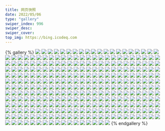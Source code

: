 ```yaml
---
title: 网页快照
date: 2022/05/06 
type: "gallery" 
swiper_index: 996
swiper_desc: 
swiper_cover: 
top_img: https://bing.icodeq.com 
---
```


{% gallery %}
![](https://alist.learnonly.xyz/d/!网页快照/read.learnonly.xyz/2022-11-14_04-27-34.png)
![](https://alist.learnonly.xyz/d/!网页快照/read.learnonly.xyz/2022-11-15_13-27-49.png)
![](https://alist.learnonly.xyz/d/!网页快照/read.learnonly.xyz/2022-11-15_02-44-01.png)
![](https://alist.learnonly.xyz/d/!网页快照/read.learnonly.xyz/2022-11-14_09-59-00.png)
![](https://alist.learnonly.xyz/d/!网页快照/read.learnonly.xyz/2022-11-15_09-58-06.png)
![](https://alist.learnonly.xyz/d/!网页快照/read.learnonly.xyz/2022-11-13_21-58-13.png)
![](https://alist.learnonly.xyz/d/!网页快照/read.learnonly.xyz/2022-11-15_21-58-36.png)
![](https://alist.learnonly.xyz/d/!网页快照/read.learnonly.xyz/2022-11-13_04-22-12.png)
![](https://alist.learnonly.xyz/d/!网页快照/read.learnonly.xyz/2022-11-14_07-02-16.png)
![](https://alist.learnonly.xyz/d/!网页快照/read.learnonly.xyz/2022-11-15_04-10-37.png)
![](https://alist.learnonly.xyz/d/!网页快照/read.learnonly.xyz/2022-11-14_15-58-28.png)
![](https://alist.learnonly.xyz/d/!网页快照/read.learnonly.xyz/2022-11-14_13-41-59.png)
![](https://alist.learnonly.xyz/d/!网页快照/read.learnonly.xyz/2022-11-13_13-21-40.png)
![](https://alist.learnonly.xyz/d/!网页快照/read.learnonly.xyz/2022-11-13_09-58-39.png)
![](https://alist.learnonly.xyz/d/!网页快照/read.learnonly.xyz/2022-11-15_18-58-23.png)
![](https://alist.learnonly.xyz/d/!网页快照/read.learnonly.xyz/2022-11-14_19-01-10.png)
![](https://alist.learnonly.xyz/d/!网页快照/read.learnonly.xyz/2022-11-13_15-58-46.png)
![](https://alist.learnonly.xyz/d/!网页快照/read.learnonly.xyz/2022-11-15_06-58-35.png)
![](https://alist.learnonly.xyz/d/!网页快照/read.learnonly.xyz/2022-11-15_15-59-14.png)
![](https://alist.learnonly.xyz/d/!网页快照/read.learnonly.xyz/2022-11-13_02-51-49.png)
![](https://alist.learnonly.xyz/d/!网页快照/read.learnonly.xyz/2022-11-13_18-59-02.png)
![](https://alist.learnonly.xyz/d/!网页快照/read.learnonly.xyz/2022-11-14_02-51-22.png)
![](https://alist.learnonly.xyz/d/!网页快照/read.learnonly.xyz/2022-11-13_07-00-15.png)
![](https://alist.learnonly.xyz/d/!网页快照/read.learnonly.xyz/2022-11-14_21-58-21.png)
![](https://alist.learnonly.xyz/d/!网页快照/img.pighog.repl.co/2022-11-13_15-56-15.png)
![](https://alist.learnonly.xyz/d/!网页快照/img.pighog.repl.co/2022-11-13_13-18-03.png)
![](https://alist.learnonly.xyz/d/!网页快照/img.pighog.repl.co/2022-11-14_06-59-15.png)
![](https://alist.learnonly.xyz/d/!网页快照/img.pighog.repl.co/2022-11-13_09-56-07.png)
![](https://alist.learnonly.xyz/d/!网页快照/img.pighog.repl.co/2022-11-13_18-56-42.png)
![](https://alist.learnonly.xyz/d/!网页快照/img.pighog.repl.co/2022-11-14_04-25-00.png)
![](https://alist.learnonly.xyz/d/!网页快照/img.pighog.repl.co/2022-11-13_21-55-58.png)
![](https://alist.learnonly.xyz/d/!网页快照/img.pighog.repl.co/2022-11-13_02-48-20.png)
![](https://alist.learnonly.xyz/d/!网页快照/img.pighog.repl.co/2022-11-14_13-39-16.png)
![](https://alist.learnonly.xyz/d/!网页快照/img.pighog.repl.co/2022-11-15_09-56-06.png)
![](https://alist.learnonly.xyz/d/!网页快照/img.pighog.repl.co/2022-11-15_02-41-17.png)
![](https://alist.learnonly.xyz/d/!网页快照/img.pighog.repl.co/2022-11-15_15-56-14.png)
![](https://alist.learnonly.xyz/d/!网页快照/img.pighog.repl.co/2022-11-15_06-56-11.png)
![](https://alist.learnonly.xyz/d/!网页快照/img.pighog.repl.co/2022-11-14_18-59-01.png)
![](https://alist.learnonly.xyz/d/!网页快照/img.pighog.repl.co/2022-11-15_21-56-02.png)
![](https://alist.learnonly.xyz/d/!网页快照/img.pighog.repl.co/2022-11-14_15-56-08.png)
![](https://alist.learnonly.xyz/d/!网页快照/img.pighog.repl.co/2022-11-15_13-25-42.png)
![](https://alist.learnonly.xyz/d/!网页快照/img.pighog.repl.co/2022-11-15_18-56-21.png)
![](https://alist.learnonly.xyz/d/!网页快照/img.pighog.repl.co/2022-11-13_06-57-22.png)
![](https://alist.learnonly.xyz/d/!网页快照/img.pighog.repl.co/2022-11-14_09-56-23.png)
![](https://alist.learnonly.xyz/d/!网页快照/img.pighog.repl.co/2022-11-14_21-56-07.png)
![](https://alist.learnonly.xyz/d/!网页快照/img.pighog.repl.co/2022-11-15_04-09-21.png)
![](https://alist.learnonly.xyz/d/!网页快照/img.pighog.repl.co/2022-11-14_02-48-19.png)
![](https://alist.learnonly.xyz/d/!网页快照/img.pighog.repl.co/2022-11-13_04-19-36.png)
![](https://alist.learnonly.xyz/d/!网页快照/blog.learnonly.xyz/2022-11-15_18-56-04.png)
![](https://alist.learnonly.xyz/d/!网页快照/blog.learnonly.xyz/2022-11-13_13-17-46.png)
![](https://alist.learnonly.xyz/d/!网页快照/blog.learnonly.xyz/2022-11-14_04-24-43.png)
![](https://alist.learnonly.xyz/d/!网页快照/blog.learnonly.xyz/2022-11-15_09-55-49.png)
![](https://alist.learnonly.xyz/d/!网页快照/blog.learnonly.xyz/2022-11-13_06-57-05.png)
![](https://alist.learnonly.xyz/d/!网页快照/blog.learnonly.xyz/2022-11-13_21-55-42.png)
![](https://alist.learnonly.xyz/d/!网页快照/blog.learnonly.xyz/2022-11-14_18-58-44.png)
![](https://alist.learnonly.xyz/d/!网页快照/blog.learnonly.xyz/2022-11-15_15-55-57.png)
![](https://alist.learnonly.xyz/d/!网页快照/blog.learnonly.xyz/2022-11-13_09-55-50.png)
![](https://alist.learnonly.xyz/d/!网页快照/blog.learnonly.xyz/2022-11-13_18-56-25.png)
![](https://alist.learnonly.xyz/d/!网页快照/blog.learnonly.xyz/2022-11-15_06-55-54.png)
![](https://alist.learnonly.xyz/d/!网页快照/blog.learnonly.xyz/2022-11-14_09-56-06.png)
![](https://alist.learnonly.xyz/d/!网页快照/blog.learnonly.xyz/2022-11-15_13-25-25.png)
![](https://alist.learnonly.xyz/d/!网页快照/blog.learnonly.xyz/2022-11-15_02-41-00.png)
![](https://alist.learnonly.xyz/d/!网页快照/blog.learnonly.xyz/2022-11-15_04-09-04.png)
![](https://alist.learnonly.xyz/d/!网页快照/blog.learnonly.xyz/2022-11-15_21-55-46.png)
![](https://alist.learnonly.xyz/d/!网页快照/blog.learnonly.xyz/2022-11-13_15-55-48.png)
![](https://alist.learnonly.xyz/d/!网页快照/blog.learnonly.xyz/2022-11-13_04-19-18.png)
![](https://alist.learnonly.xyz/d/!网页快照/blog.learnonly.xyz/2022-11-14_02-48-00.png)
![](https://alist.learnonly.xyz/d/!网页快照/blog.learnonly.xyz/2022-11-14_21-55-51.png)
![](https://alist.learnonly.xyz/d/!网页快照/blog.learnonly.xyz/2022-11-14_13-38-59.png)
![](https://alist.learnonly.xyz/d/!网页快照/blog.learnonly.xyz/2022-11-14_06-58-57.png)
![](https://alist.learnonly.xyz/d/!网页快照/blog.learnonly.xyz/2022-11-13_02-48-03.png)
![](https://alist.learnonly.xyz/d/!网页快照/blog.learnonly.xyz/2022-11-14_15-55-46.png)
![](https://alist.learnonly.xyz/d/!网页快照/uptime.pighog.repl.co/2022-11-13_09-57-29.png)
![](https://alist.learnonly.xyz/d/!网页快照/uptime.pighog.repl.co/2022-11-15_04-10-22.png)
![](https://alist.learnonly.xyz/d/!网页快照/uptime.pighog.repl.co/2022-11-15_18-57-13.png)
![](https://alist.learnonly.xyz/d/!网页快照/uptime.pighog.repl.co/2022-11-14_21-56-58.png)
![](https://alist.learnonly.xyz/d/!网页快照/uptime.pighog.repl.co/2022-11-14_09-57-15.png)
![](https://alist.learnonly.xyz/d/!网页快照/uptime.pighog.repl.co/2022-11-15_09-56-55.png)
![](https://alist.learnonly.xyz/d/!网页快照/uptime.pighog.repl.co/2022-11-14_07-00-24.png)
![](https://alist.learnonly.xyz/d/!网页快照/uptime.pighog.repl.co/2022-11-13_18-57-45.png)
![](https://alist.learnonly.xyz/d/!网页快照/uptime.pighog.repl.co/2022-11-13_15-57-32.png)
![](https://alist.learnonly.xyz/d/!网页快照/uptime.pighog.repl.co/2022-11-14_04-26-22.png)
![](https://alist.learnonly.xyz/d/!网页快照/uptime.pighog.repl.co/2022-11-15_15-57-55.png)
![](https://alist.learnonly.xyz/d/!网页快照/uptime.pighog.repl.co/2022-11-13_21-56-58.png)
![](https://alist.learnonly.xyz/d/!网页快照/uptime.pighog.repl.co/2022-11-13_04-20-56.png)
![](https://alist.learnonly.xyz/d/!网页快照/uptime.pighog.repl.co/2022-11-14_13-40-33.png)
![](https://alist.learnonly.xyz/d/!网页快照/uptime.pighog.repl.co/2022-11-13_02-49-15.png)
![](https://alist.learnonly.xyz/d/!网页快照/uptime.pighog.repl.co/2022-11-15_02-42-41.png)
![](https://alist.learnonly.xyz/d/!网页快照/uptime.pighog.repl.co/2022-11-14_18-59-52.png)
![](https://alist.learnonly.xyz/d/!网页快照/uptime.pighog.repl.co/2022-11-15_21-56-52.png)
![](https://alist.learnonly.xyz/d/!网页快照/uptime.pighog.repl.co/2022-11-14_02-49-27.png)
![](https://alist.learnonly.xyz/d/!网页快照/uptime.pighog.repl.co/2022-11-13_06-58-07.png)
![](https://alist.learnonly.xyz/d/!网页快照/uptime.pighog.repl.co/2022-11-15_13-26-30.png)
![](https://alist.learnonly.xyz/d/!网页快照/uptime.pighog.repl.co/2022-11-13_13-20-09.png)
![](https://alist.learnonly.xyz/d/!网页快照/uptime.pighog.repl.co/2022-11-15_06-57-35.png)
![](https://alist.learnonly.xyz/d/!网页快照/uptime.pighog.repl.co/2022-11-14_15-57-06.png)
![](https://alist.learnonly.xyz/d/!网页快照/pighog.vercel.app/2022-11-14_09-56-13.png)
![](https://alist.learnonly.xyz/d/!网页快照/pighog.vercel.app/2022-11-14_15-55-54.png)
![](https://alist.learnonly.xyz/d/!网页快照/pighog.vercel.app/2022-11-13_13-17-54.png)
![](https://alist.learnonly.xyz/d/!网页快照/pighog.vercel.app/2022-11-15_21-55-53.png)
![](https://alist.learnonly.xyz/d/!网页快照/pighog.vercel.app/2022-11-13_04-19-26.png)
![](https://alist.learnonly.xyz/d/!网页快照/pighog.vercel.app/2022-11-15_13-25-32.png)
![](https://alist.learnonly.xyz/d/!网页快照/pighog.vercel.app/2022-11-13_18-56-33.png)
![](https://alist.learnonly.xyz/d/!网页快照/pighog.vercel.app/2022-11-13_02-48-11.png)
![](https://alist.learnonly.xyz/d/!网页快照/pighog.vercel.app/2022-11-14_18-58-52.png)
![](https://alist.learnonly.xyz/d/!网页快照/pighog.vercel.app/2022-11-13_15-55-56.png)
![](https://alist.learnonly.xyz/d/!网页快照/pighog.vercel.app/2022-11-15_15-56-04.png)
![](https://alist.learnonly.xyz/d/!网页快照/pighog.vercel.app/2022-11-15_18-56-11.png)
![](https://alist.learnonly.xyz/d/!网页快照/pighog.vercel.app/2022-11-14_21-55-58.png)
![](https://alist.learnonly.xyz/d/!网页快照/pighog.vercel.app/2022-11-14_13-39-07.png)
![](https://alist.learnonly.xyz/d/!网页快照/pighog.vercel.app/2022-11-15_06-56-01.png)
![](https://alist.learnonly.xyz/d/!网页快照/pighog.vercel.app/2022-11-13_09-55-58.png)
![](https://alist.learnonly.xyz/d/!网页快照/pighog.vercel.app/2022-11-14_02-48-10.png)
![](https://alist.learnonly.xyz/d/!网页快照/pighog.vercel.app/2022-11-13_21-55-49.png)
![](https://alist.learnonly.xyz/d/!网页快照/pighog.vercel.app/2022-11-15_09-55-57.png)
![](https://alist.learnonly.xyz/d/!网页快照/pighog.vercel.app/2022-11-15_04-09-12.png)
![](https://alist.learnonly.xyz/d/!网页快照/pighog.vercel.app/2022-11-14_04-24-51.png)
![](https://alist.learnonly.xyz/d/!网页快照/pighog.vercel.app/2022-11-15_02-41-08.png)
![](https://alist.learnonly.xyz/d/!网页快照/pighog.vercel.app/2022-11-14_06-59-05.png)
![](https://alist.learnonly.xyz/d/!网页快照/pighog.vercel.app/2022-11-13_06-57-13.png)
![](https://alist.learnonly.xyz/d/!网页快照/alist.learnonly.xyz/2022-11-15_15-55-33.png)
![](https://alist.learnonly.xyz/d/!网页快照/alist.learnonly.xyz/2022-11-15_09-55-31.png)
![](https://alist.learnonly.xyz/d/!网页快照/alist.learnonly.xyz/2022-11-15_04-08-46.png)
![](https://alist.learnonly.xyz/d/!网页快照/alist.learnonly.xyz/2022-11-15_21-55-24.png)
![](https://alist.learnonly.xyz/d/!网页快照/alist.learnonly.xyz/2022-11-15_13-25-06.png)
![](https://alist.learnonly.xyz/d/!网页快照/alist.learnonly.xyz/2022-11-13_15-55-30.png)
![](https://alist.learnonly.xyz/d/!网页快照/alist.learnonly.xyz/2022-11-14_02-47-36.png)
![](https://alist.learnonly.xyz/d/!网页快照/alist.learnonly.xyz/2022-11-14_06-58-36.png)
![](https://alist.learnonly.xyz/d/!网页快照/alist.learnonly.xyz/2022-11-13_13-17-26.png)
![](https://alist.learnonly.xyz/d/!网页快照/alist.learnonly.xyz/2022-11-15_02-40-38.png)
![](https://alist.learnonly.xyz/d/!网页快照/alist.learnonly.xyz/2022-11-14_13-38-39.png)
![](https://alist.learnonly.xyz/d/!网页快照/alist.learnonly.xyz/2022-11-13_09-55-29.png)
![](https://alist.learnonly.xyz/d/!网页快照/alist.learnonly.xyz/2022-11-13_06-56-46.png)
![](https://alist.learnonly.xyz/d/!网页快照/alist.learnonly.xyz/2022-11-14_09-55-43.png)
![](https://alist.learnonly.xyz/d/!网页快照/alist.learnonly.xyz/2022-11-14_21-55-31.png)
![](https://alist.learnonly.xyz/d/!网页快照/alist.learnonly.xyz/2022-11-15_18-55-44.png)
![](https://alist.learnonly.xyz/d/!网页快照/alist.learnonly.xyz/2022-11-13_04-19-01.png)
![](https://alist.learnonly.xyz/d/!网页快照/alist.learnonly.xyz/2022-11-15_06-55-33.png)
![](https://alist.learnonly.xyz/d/!网页快照/alist.learnonly.xyz/2022-11-13_02-47-45.png)
![](https://alist.learnonly.xyz/d/!网页快照/alist.learnonly.xyz/2022-11-14_15-55-28.png)
![](https://alist.learnonly.xyz/d/!网页快照/alist.learnonly.xyz/2022-11-14_04-24-24.png)
![](https://alist.learnonly.xyz/d/!网页快照/alist.learnonly.xyz/2022-11-14_18-58-20.png)
![](https://alist.learnonly.xyz/d/!网页快照/alist.learnonly.xyz/2022-11-13_21-55-24.png)
![](https://alist.learnonly.xyz/d/!网页快照/alist.learnonly.xyz/2022-11-13_18-56-06.png)
![](https://alist.learnonly.xyz/d/!网页快照/news.pigp.repl.co/2022-11-15_18-57-05.png)
![](https://alist.learnonly.xyz/d/!网页快照/news.pigp.repl.co/2022-11-14_07-00-16.png)
![](https://alist.learnonly.xyz/d/!网页快照/news.pigp.repl.co/2022-11-13_18-57-37.png)
![](https://alist.learnonly.xyz/d/!网页快照/news.pigp.repl.co/2022-11-15_09-56-48.png)
![](https://alist.learnonly.xyz/d/!网页快照/news.pigp.repl.co/2022-11-15_04-10-14.png)
![](https://alist.learnonly.xyz/d/!网页快照/news.pigp.repl.co/2022-11-15_21-56-45.png)
![](https://alist.learnonly.xyz/d/!网页快照/news.pigp.repl.co/2022-11-15_02-42-33.png)
![](https://alist.learnonly.xyz/d/!网页快照/news.pigp.repl.co/2022-11-13_13-20-02.png)
![](https://alist.learnonly.xyz/d/!网页快照/news.pigp.repl.co/2022-11-15_06-57-28.png)
![](https://alist.learnonly.xyz/d/!网页快照/news.pigp.repl.co/2022-11-14_02-49-20.png)
![](https://alist.learnonly.xyz/d/!网页快照/news.pigp.repl.co/2022-11-13_06-58-00.png)
![](https://alist.learnonly.xyz/d/!网页快照/news.pigp.repl.co/2022-11-13_09-57-21.png)
![](https://alist.learnonly.xyz/d/!网页快照/news.pigp.repl.co/2022-11-15_13-26-22.png)
![](https://alist.learnonly.xyz/d/!网页快照/news.pigp.repl.co/2022-11-14_09-57-07.png)
![](https://alist.learnonly.xyz/d/!网页快照/news.pigp.repl.co/2022-11-15_15-57-47.png)
![](https://alist.learnonly.xyz/d/!网页快照/news.pigp.repl.co/2022-11-13_21-56-51.png)
![](https://alist.learnonly.xyz/d/!网页快照/news.pigp.repl.co/2022-11-13_04-20-49.png)
![](https://alist.learnonly.xyz/d/!网页快照/news.pigp.repl.co/2022-11-14_13-40-25.png)
![](https://alist.learnonly.xyz/d/!网页快照/news.pigp.repl.co/2022-11-14_21-56-51.png)
![](https://alist.learnonly.xyz/d/!网页快照/news.pigp.repl.co/2022-11-13_02-49-07.png)
![](https://alist.learnonly.xyz/d/!网页快照/news.pigp.repl.co/2022-11-14_04-26-14.png)
![](https://alist.learnonly.xyz/d/!网页快照/news.pigp.repl.co/2022-11-13_15-57-24.png)
![](https://alist.learnonly.xyz/d/!网页快照/news.pigp.repl.co/2022-11-14_18-59-44.png)
![](https://alist.learnonly.xyz/d/!网页快照/news.pigp.repl.co/2022-11-14_15-56-59.png)
![](https://alist.learnonly.xyz/d/!网页快照/time.piged.repl.co/2022-11-13_18-57-52.png)
![](https://alist.learnonly.xyz/d/!网页快照/time.piged.repl.co/2022-11-14_13-40-41.png)
![](https://alist.learnonly.xyz/d/!网页快照/time.piged.repl.co/2022-11-15_18-57-20.png)
![](https://alist.learnonly.xyz/d/!网页快照/time.piged.repl.co/2022-11-14_02-49-34.png)
![](https://alist.learnonly.xyz/d/!网页快照/time.piged.repl.co/2022-11-15_04-10-29.png)
![](https://alist.learnonly.xyz/d/!网页快照/time.piged.repl.co/2022-11-13_13-20-16.png)
![](https://alist.learnonly.xyz/d/!网页快照/time.piged.repl.co/2022-11-14_21-57-05.png)
![](https://alist.learnonly.xyz/d/!网页快照/time.piged.repl.co/2022-11-14_18-59-59.png)
![](https://alist.learnonly.xyz/d/!网页快照/time.piged.repl.co/2022-11-13_06-58-14.png)
![](https://alist.learnonly.xyz/d/!网页快照/time.piged.repl.co/2022-11-13_21-57-05.png)
![](https://alist.learnonly.xyz/d/!网页快照/time.piged.repl.co/2022-11-15_09-57-02.png)
![](https://alist.learnonly.xyz/d/!网页快照/time.piged.repl.co/2022-11-13_09-57-36.png)
![](https://alist.learnonly.xyz/d/!网页快照/time.piged.repl.co/2022-11-14_15-57-14.png)
![](https://alist.learnonly.xyz/d/!网页快照/time.piged.repl.co/2022-11-13_15-57-39.png)
![](https://alist.learnonly.xyz/d/!网页快照/time.piged.repl.co/2022-11-13_02-49-22.png)
![](https://alist.learnonly.xyz/d/!网页快照/time.piged.repl.co/2022-11-15_21-57-00.png)
![](https://alist.learnonly.xyz/d/!网页快照/time.piged.repl.co/2022-11-15_02-42-49.png)
![](https://alist.learnonly.xyz/d/!网页快照/time.piged.repl.co/2022-11-15_13-26-38.png)
![](https://alist.learnonly.xyz/d/!网页快照/time.piged.repl.co/2022-11-14_04-26-30.png)
![](https://alist.learnonly.xyz/d/!网页快照/time.piged.repl.co/2022-11-14_09-57-22.png)
![](https://alist.learnonly.xyz/d/!网页快照/time.piged.repl.co/2022-11-15_15-58-02.png)
![](https://alist.learnonly.xyz/d/!网页快照/time.piged.repl.co/2022-11-13_04-21-03.png)
![](https://alist.learnonly.xyz/d/!网页快照/time.piged.repl.co/2022-11-14_07-00-31.png)
![](https://alist.learnonly.xyz/d/!网页快照/time.piged.repl.co/2022-11-15_06-57-43.png)
![](https://alist.learnonly.xyz/d/!网页快照/docs.learnonly.xyz/2022-11-15_09-58-25.png)
![](https://alist.learnonly.xyz/d/!网页快照/docs.learnonly.xyz/2022-11-14_02-52-00.png)
![](https://alist.learnonly.xyz/d/!网页快照/docs.learnonly.xyz/2022-11-14_19-01-22.png)
![](https://alist.learnonly.xyz/d/!网页快照/docs.learnonly.xyz/2022-11-14_13-42-16.png)
![](https://alist.learnonly.xyz/d/!网页快照/docs.learnonly.xyz/2022-11-15_15-59-36.png)
![](https://alist.learnonly.xyz/d/!网页快照/docs.learnonly.xyz/2022-11-13_15-58-59.png)
![](https://alist.learnonly.xyz/d/!网页快照/docs.learnonly.xyz/2022-11-14_09-59-34.png)
![](https://alist.learnonly.xyz/d/!网页快照/docs.learnonly.xyz/2022-11-13_04-22-30.png)
![](https://alist.learnonly.xyz/d/!网页快照/docs.learnonly.xyz/2022-11-15_18-58-40.png)
![](https://alist.learnonly.xyz/d/!网页快照/docs.learnonly.xyz/2022-11-14_04-27-52.png)
![](https://alist.learnonly.xyz/d/!网页快照/docs.learnonly.xyz/2022-11-14_21-58-42.png)
![](https://alist.learnonly.xyz/d/!网页快照/docs.learnonly.xyz/2022-11-13_21-58-30.png)
![](https://alist.learnonly.xyz/d/!网页快照/docs.learnonly.xyz/2022-11-14_15-58-42.png)
![](https://alist.learnonly.xyz/d/!网页快照/docs.learnonly.xyz/2022-11-13_09-58-59.png)
![](https://alist.learnonly.xyz/d/!网页快照/docs.learnonly.xyz/2022-11-14_07-02-55.png)
![](https://alist.learnonly.xyz/d/!网页快照/docs.learnonly.xyz/2022-11-13_13-21-55.png)
![](https://alist.learnonly.xyz/d/!网页快照/docs.learnonly.xyz/2022-11-15_21-58-52.png)
![](https://alist.learnonly.xyz/d/!网页快照/docs.learnonly.xyz/2022-11-13_07-00-32.png)
![](https://alist.learnonly.xyz/d/!网页快照/docs.learnonly.xyz/2022-11-13_18-59-26.png)
![](https://alist.learnonly.xyz/d/!网页快照/docs.learnonly.xyz/2022-11-15_02-44-41.png)
![](https://alist.learnonly.xyz/d/!网页快照/docs.learnonly.xyz/2022-11-15_06-58-53.png)
![](https://alist.learnonly.xyz/d/!网页快照/docs.learnonly.xyz/2022-11-15_13-28-04.png)
![](https://alist.learnonly.xyz/d/!网页快照/docs.learnonly.xyz/2022-11-13_02-52-28.png)
![](https://alist.learnonly.xyz/d/!网页快照/docs.learnonly.xyz/2022-11-15_04-10-56.png)
![](https://alist.learnonly.xyz/d/!网页快照/space.bilibili.com/2022-11-13_09-55-41.png)
![](https://alist.learnonly.xyz/d/!网页快照/space.bilibili.com/2022-11-14_02-47-51.png)
![](https://alist.learnonly.xyz/d/!网页快照/space.bilibili.com/2022-11-14_06-58-47.png)
![](https://alist.learnonly.xyz/d/!网页快照/space.bilibili.com/2022-11-14_04-24-35.png)
![](https://alist.learnonly.xyz/d/!网页快照/space.bilibili.com/2022-11-15_18-55-55.png)
![](https://alist.learnonly.xyz/d/!网页快照/space.bilibili.com/2022-11-14_18-58-35.png)
![](https://alist.learnonly.xyz/d/!网页快照/space.bilibili.com/2022-11-15_15-55-44.png)
![](https://alist.learnonly.xyz/d/!网页快照/space.bilibili.com/2022-11-15_21-55-37.png)
![](https://alist.learnonly.xyz/d/!网页快照/space.bilibili.com/2022-11-14_13-38-50.png)
![](https://alist.learnonly.xyz/d/!网页快照/space.bilibili.com/2022-11-13_18-56-16.png)
![](https://alist.learnonly.xyz/d/!网页快照/space.bilibili.com/2022-11-13_15-55-39.png)
![](https://alist.learnonly.xyz/d/!网页快照/space.bilibili.com/2022-11-14_21-55-41.png)
![](https://alist.learnonly.xyz/d/!网页快照/space.bilibili.com/2022-11-15_13-25-17.png)
![](https://alist.learnonly.xyz/d/!网页快照/space.bilibili.com/2022-11-14_15-55-37.png)
![](https://alist.learnonly.xyz/d/!网页快照/space.bilibili.com/2022-11-13_21-55-33.png)
![](https://alist.learnonly.xyz/d/!网页快照/space.bilibili.com/2022-11-15_09-55-40.png)
![](https://alist.learnonly.xyz/d/!网页快照/space.bilibili.com/2022-11-13_02-47-54.png)
![](https://alist.learnonly.xyz/d/!网页快照/space.bilibili.com/2022-11-15_02-40-51.png)
![](https://alist.learnonly.xyz/d/!网页快照/space.bilibili.com/2022-11-13_04-19-10.png)
![](https://alist.learnonly.xyz/d/!网页快照/space.bilibili.com/2022-11-14_09-55-57.png)
![](https://alist.learnonly.xyz/d/!网页快照/space.bilibili.com/2022-11-13_13-17-37.png)
![](https://alist.learnonly.xyz/d/!网页快照/space.bilibili.com/2022-11-13_06-56-57.png)
![](https://alist.learnonly.xyz/d/!网页快照/space.bilibili.com/2022-11-15_04-08-56.png)
![](https://alist.learnonly.xyz/d/!网页快照/space.bilibili.com/2022-11-15_06-55-45.png)
![](https://alist.learnonly.xyz/d/!网页快照/todo.learnonly.xyz/2022-11-14_15-59-04.png)
![](https://alist.learnonly.xyz/d/!网页快照/todo.learnonly.xyz/2022-11-15_15-59-54.png)
![](https://alist.learnonly.xyz/d/!网页快照/todo.learnonly.xyz/2022-11-13_07-00-57.png)
![](https://alist.learnonly.xyz/d/!网页快照/todo.learnonly.xyz/2022-11-14_04-28-02.png)
![](https://alist.learnonly.xyz/d/!网页快照/todo.learnonly.xyz/2022-11-15_04-11-45.png)
![](https://alist.learnonly.xyz/d/!网页快照/todo.learnonly.xyz/2022-11-13_16-00-19.png)
![](https://alist.learnonly.xyz/d/!网页快照/todo.learnonly.xyz/2022-11-14_19-01-53.png)
![](https://alist.learnonly.xyz/d/!网页快照/todo.learnonly.xyz/2022-11-13_21-58-45.png)
![](https://alist.learnonly.xyz/d/!网页快照/todo.learnonly.xyz/2022-11-15_18-59-08.png)
![](https://alist.learnonly.xyz/d/!网页快照/todo.learnonly.xyz/2022-11-14_10-00-06.png)
![](https://alist.learnonly.xyz/d/!网页快照/todo.learnonly.xyz/2022-11-13_04-22-43.png)
![](https://alist.learnonly.xyz/d/!网页快照/todo.learnonly.xyz/2022-11-14_19-02-02.png)
![](https://alist.learnonly.xyz/d/!网页快照/todo.learnonly.xyz/2022-11-13_04-22-50.png)
![](https://alist.learnonly.xyz/d/!网页快照/todo.learnonly.xyz/2022-11-15_13-28-28.png)
![](https://alist.learnonly.xyz/d/!网页快照/todo.learnonly.xyz/2022-11-15_06-59-07.png)
![](https://alist.learnonly.xyz/d/!网页快照/todo.learnonly.xyz/2022-11-14_07-03-41.png)
![](https://alist.learnonly.xyz/d/!网页快照/todo.learnonly.xyz/2022-11-13_18-59-41.png)
![](https://alist.learnonly.xyz/d/!网页快照/todo.learnonly.xyz/2022-11-15_06-59-14.png)
![](https://alist.learnonly.xyz/d/!网页快照/todo.learnonly.xyz/2022-11-14_21-59-23.png)
![](https://alist.learnonly.xyz/d/!网页快照/todo.learnonly.xyz/2022-11-15_02-45-00.png)
![](https://alist.learnonly.xyz/d/!网页快照/todo.learnonly.xyz/2022-11-15_13-28-19.png)
![](https://alist.learnonly.xyz/d/!网页快照/todo.learnonly.xyz/2022-11-15_02-45-09.png)
![](https://alist.learnonly.xyz/d/!网页快照/todo.learnonly.xyz/2022-11-15_18-59-00.png)
![](https://alist.learnonly.xyz/d/!网页快照/todo.learnonly.xyz/2022-11-14_15-58-56.png)
![](https://alist.learnonly.xyz/d/!网页快照/todo.learnonly.xyz/2022-11-13_09-59-26.png)
![](https://alist.learnonly.xyz/d/!网页快照/todo.learnonly.xyz/2022-11-13_18-59-51.png)
![](https://alist.learnonly.xyz/d/!网页快照/todo.learnonly.xyz/2022-11-14_13-43-02.png)
![](https://alist.learnonly.xyz/d/!网页快照/todo.learnonly.xyz/2022-11-15_21-59-28.png)
![](https://alist.learnonly.xyz/d/!网页快照/todo.learnonly.xyz/2022-11-14_07-03-30.png)
![](https://alist.learnonly.xyz/d/!网页快照/todo.learnonly.xyz/2022-11-15_09-59-00.png)
![](https://alist.learnonly.xyz/d/!网页快照/todo.learnonly.xyz/2022-11-13_13-22-04.png)
![](https://alist.learnonly.xyz/d/!网页快照/todo.learnonly.xyz/2022-11-13_07-00-49.png)
![](https://alist.learnonly.xyz/d/!网页快照/todo.learnonly.xyz/2022-11-14_04-28-12.png)
![](https://alist.learnonly.xyz/d/!网页快照/todo.learnonly.xyz/2022-11-15_09-58-52.png)
![](https://alist.learnonly.xyz/d/!网页快照/todo.learnonly.xyz/2022-11-14_02-52-23.png)
![](https://alist.learnonly.xyz/d/!网页快照/todo.learnonly.xyz/2022-11-14_09-59-56.png)
![](https://alist.learnonly.xyz/d/!网页快照/todo.learnonly.xyz/2022-11-14_21-59-16.png)
![](https://alist.learnonly.xyz/d/!网页快照/todo.learnonly.xyz/2022-11-14_02-52-33.png)
![](https://alist.learnonly.xyz/d/!网页快照/todo.learnonly.xyz/2022-11-13_13-22-12.png)
![](https://alist.learnonly.xyz/d/!网页快照/todo.learnonly.xyz/2022-11-15_16-00-03.png)
![](https://alist.learnonly.xyz/d/!网页快照/todo.learnonly.xyz/2022-11-15_21-59-19.png)
![](https://alist.learnonly.xyz/d/!网页快照/todo.learnonly.xyz/2022-11-15_04-11-53.png)
![](https://alist.learnonly.xyz/d/!网页快照/todo.learnonly.xyz/2022-11-13_16-00-11.png)
![](https://alist.learnonly.xyz/d/!网页快照/todo.learnonly.xyz/2022-11-13_09-59-19.png)
![](https://alist.learnonly.xyz/d/!网页快照/todo.learnonly.xyz/2022-11-13_21-58-55.png)
![](https://alist.learnonly.xyz/d/!网页快照/todo.learnonly.xyz/2022-11-13_02-52-44.png)
![](https://alist.learnonly.xyz/d/!网页快照/todo.learnonly.xyz/2022-11-14_13-42-53.png)
![](https://alist.learnonly.xyz/d/!网页快照/todo.learnonly.xyz/2022-11-13_02-52-52.png)
![](https://alist.learnonly.xyz/d/!网页快照/vercel.pighog.repl.co/2022-11-13_18-56-49.png)
![](https://alist.learnonly.xyz/d/!网页快照/vercel.pighog.repl.co/2022-11-15_04-09-28.png)
![](https://alist.learnonly.xyz/d/!网页快照/vercel.pighog.repl.co/2022-11-14_06-59-22.png)
![](https://alist.learnonly.xyz/d/!网页快照/vercel.pighog.repl.co/2022-11-15_21-56-09.png)
![](https://alist.learnonly.xyz/d/!网页快照/vercel.pighog.repl.co/2022-11-13_15-56-21.png)
![](https://alist.learnonly.xyz/d/!网页快照/vercel.pighog.repl.co/2022-11-13_02-48-27.png)
![](https://alist.learnonly.xyz/d/!网页快照/vercel.pighog.repl.co/2022-11-13_06-57-29.png)
![](https://alist.learnonly.xyz/d/!网页快照/vercel.pighog.repl.co/2022-11-15_18-56-28.png)
![](https://alist.learnonly.xyz/d/!网页快照/vercel.pighog.repl.co/2022-11-13_13-18-10.png)
![](https://alist.learnonly.xyz/d/!网页快照/vercel.pighog.repl.co/2022-11-13_21-56-05.png)
![](https://alist.learnonly.xyz/d/!网页快照/vercel.pighog.repl.co/2022-11-14_21-56-14.png)
![](https://alist.learnonly.xyz/d/!网页快照/vercel.pighog.repl.co/2022-11-14_02-48-26.png)
![](https://alist.learnonly.xyz/d/!网页快照/vercel.pighog.repl.co/2022-11-13_04-19-43.png)
![](https://alist.learnonly.xyz/d/!网页快照/vercel.pighog.repl.co/2022-11-15_09-56-13.png)
![](https://alist.learnonly.xyz/d/!网页快照/vercel.pighog.repl.co/2022-11-15_06-56-17.png)
![](https://alist.learnonly.xyz/d/!网页快照/vercel.pighog.repl.co/2022-11-14_04-25-07.png)
![](https://alist.learnonly.xyz/d/!网页快照/vercel.pighog.repl.co/2022-11-15_02-41-24.png)
![](https://alist.learnonly.xyz/d/!网页快照/vercel.pighog.repl.co/2022-11-14_09-56-29.png)
![](https://alist.learnonly.xyz/d/!网页快照/vercel.pighog.repl.co/2022-11-14_15-56-15.png)
![](https://alist.learnonly.xyz/d/!网页快照/vercel.pighog.repl.co/2022-11-15_15-56-20.png)
![](https://alist.learnonly.xyz/d/!网页快照/vercel.pighog.repl.co/2022-11-13_09-56-14.png)
![](https://alist.learnonly.xyz/d/!网页快照/vercel.pighog.repl.co/2022-11-14_13-39-23.png)
![](https://alist.learnonly.xyz/d/!网页快照/vercel.pighog.repl.co/2022-11-15_13-25-49.png)
![](https://alist.learnonly.xyz/d/!网页快照/vercel.pighog.repl.co/2022-11-14_18-59-08.png)
{% endgallery %}

